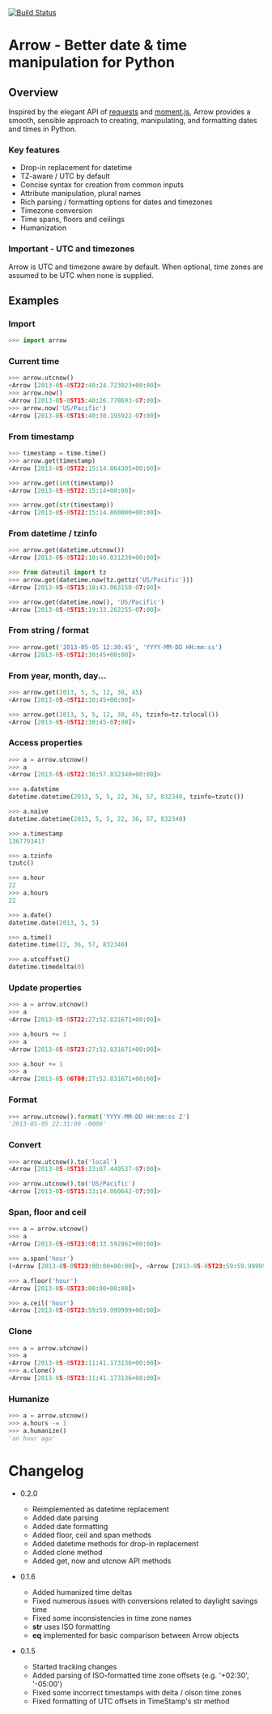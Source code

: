 [![Build Status](https://travis-ci.org/crsmithdev/arrow.png)](https://travis-ci.org/crsmithdev/arrow)
# Arrow - Better date & time manipulation for Python

## Overview

Inspired by the elegant API of [requests](https://github.com/kennethreitz/requests) and [moment.js](https://github.com/timrwood/moment/), Arrow provides a smooth, sensible approach to creating, manipulating, and formatting dates and times in Python.

### Key features

* Drop-in replacement for datetime
* TZ-aware / UTC by default
* Concise syntax for creation from common inputs
* Attribute manipulation, plural names
* Rich parsing / formatting options for dates and timezones
* Timezone conversion
* Time spans, floors and ceilings
* Humanization

### Important - UTC and timezones

Arrow is UTC and timezone aware by default.  When optional, time zones are assumed to be UTC when none is supplied.

## Examples

### Import
```python
>>> import arrow
```
### Current time
```python
>>> arrow.utcnow()
<Arrow [2013-05-05T22:40:24.723023+00:00]>
>>> arrow.now()
<Arrow [2013-05-05T15:40:26.778693-07:00]>
>>> arrow.now('US/Pacific')
<Arrow [2013-05-05T15:40:30.195922-07:00]>
```
### From timestamp

```python
>>> timestamp = time.time()
>>> arrow.get(timestamp)
<Arrow [2013-05-05T22:15:14.864305+00:00]>

>>> arrow.get(int(timestamp))
<Arrow [2013-05-05T22:15:14+00:00]>

>>> arrow.get(str(timestamp))
<Arrow [2013-05-05T22:15:14.860000+00:00]>
```

### From datetime / tzinfo

```python
>>> arrow.get(datetime.utcnow())
<Arrow [2013-05-05T22:18:40.031238+00:00]>

>>> from dateutil import tz
>>> arrow.get(datetime.now(tz.gettz('US/Pacific')))
<Arrow [2013-05-05T15:18:43.063150-07:00]>

>>> arrow.get(datetime.now(), 'US/Pacific')
<Arrow [2013-05-05T15:19:33.262255-07:00]>
```

### From string / format

```python
>>> arrow.get('2013-05-05 12:30:45', 'YYYY-MM-DD HH:mm:ss')
<Arrow [2013-05-05T12:30:45+00:00]>
```

### From year, month, day...

```python
>>> arrow.get(2013, 5, 5, 12, 30, 45)
<Arrow [2013-05-05T12:30:45+00:00]>

>>> arrow.get(2013, 5, 5, 12, 30, 45, tzinfo=tz.tzlocal())
<Arrow [2013-05-05T12:30:45-07:00]>
```

### Access properties

```python
>>> a = arrow.utcnow()
>>> a
<Arrow [2013-05-05T22:36:57.832340+00:00]>

>>> a.datetime
datetime.datetime(2013, 5, 5, 22, 36, 57, 832340, tzinfo=tzutc())

>>> a.naive
datetime.datetime(2013, 5, 5, 22, 36, 57, 832340)

>>> a.timestamp
1367793417

>>> a.tzinfo
tzutc()

>>> a.hour
22
>>> a.hours
22

>>> a.date()
datetime.date(2013, 5, 5)

>>> a.time()
datetime.time(22, 36, 57, 832340)

>>> a.utcoffset()
datetime.timedelta(0)
```

### Update properties

```python
>>> a = arrow.utcnow()
>>> a
<Arrow [2013-05-05T22:27:52.831671+00:00]>

>>> a.hours += 1
>>> a
<Arrow [2013-05-05T23:27:52.831671+00:00]>

>>> a.hour += 1
>>> a
<Arrow [2013-05-06T00:27:52.831671+00:00]>
```

### Format

```python
>>> arrow.utcnow().format('YYYY-MM-DD HH:mm:ss Z')
'2013-05-05 22:31:00 -0000'
```

### Convert

```python
>>> arrow.utcnow().to('local')
<Arrow [2013-05-05T15:33:07.449537-07:00]>

>>> arrow.utcnow().to('US/Pacific')
<Arrow [2013-05-05T15:33:14.060642-07:00]>
```

### Span, floor and ceil

```python
>>> a = arrow.utcnow()
>>> a
<Arrow [2013-05-05T23:08:33.592862+00:00]>

>>> a.span('hour')
(<Arrow [2013-05-05T23:00:00+00:00]>, <Arrow [2013-05-05T23:59:59.999999+00:00]>)

>>> a.floor('hour')
<Arrow [2013-05-05T23:00:00+00:00]>

>>> a.ceil('hour')
<Arrow [2013-05-05T23:59:59.999999+00:00]>
```

### Clone

```python
>>> a = arrow.utcnow()
>>> a
<Arrow [2013-05-05T23:11:41.173136+00:00]>
>>> a.clone()
<Arrow [2013-05-05T23:11:41.173136+00:00]>
```

### Humanize

```python
>>> a = arrow.utcnow()
>>> a.hours -= 1
>>> a.humanize()
'an hour ago'
```

Changelog
=========

* 0.2.0
  * Reimplemented as datetime replacement
  * Added date parsing
  * Added date formatting
  * Added floor, ceil and span methods
  * Added datetime methods for drop-in replacement
  * Added clone method
  * Added get, now and utcnow API methods

* 0.1.6
  * Added humanized time deltas
  * Fixed numerous issues with conversions related to daylight savings time
  * Fixed some inconsistencies in time zone names
  * __str__ uses ISO formatting
  * __eq__ implemented for basic comparison between Arrow objects

* 0.1.5

  * Started tracking changes
  * Added parsing of ISO-formatted time zone offsets (e.g. '+02:30', '-05:00')
  * Fixed some incorrect timestamps with delta / olson time zones
  * Fixed formatting of UTC offsets in TimeStamp's str method

